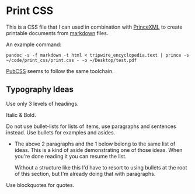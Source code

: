 # Print CSS

This is a CSS file
that I can used in combination with [PrinceXML][prince]
to create printable documents from [markdown][markdown] files.

An example command:

    pandoc -s -f markdown -t html < tripwire_encyclopedia.text | prince -s ~/code/print_css/print.css - -o ~/Desktop/test.pdf

[PubCSS][pubCSS] seems to follow the same toolchain.

[prince]: http://princexml.com
[markdown]: http://daringfireball.net/projects/markdown
[pubCSS]: http://thomaspark.co/2015/01/pubcss-formatting-academic-publications-in-html-css

## Typography Ideas

Use only 3 levels of headings.

Italic & Bold.

Do not use bullet-lists for lists of items, use paragraphs and sentences instead.
Use bullets for examples and asides.

*   The above 2 paragraphs and the 1 below
    belong to the same list of ideas.
    This is a kind of aside demonstrating one of those ideas.
    When you're done reading it you can resume the list.

    Without a structure like this I'd have to resort to
    using bullets at the root of this section,
    but I'm already doing that with paragraphs.

Use blockquotes for quotes.

